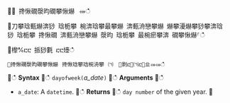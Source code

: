 ਍⌀ 搀愀礀漀昀礀攀愀爀⠀⤀ഀഀ
਍刀攀琀甀爀渀猀 琀栀攀 椀渀琀攀最攀爀 渀甀洀戀攀爀 爀攀瀀爀攀猀攀渀琀猀 琀栀攀 搀愀礀 渀甀洀戀攀爀 漀昀 琀栀攀 最椀瘀攀渀 礀攀愀爀⸀ഀഀ
਍㰀℀ⴀⴀ 挀猀氀 ⴀⴀ㸀ഀഀ
```਍搀愀礀漀昀礀攀愀爀⠀搀愀琀攀琀椀洀攀⠀㈀　㄀㔀ⴀ㄀㈀ⴀ㄀㐀⤀⤀ഀഀ
```਍ഀഀ
**Syntax**਍ഀഀ
`dayofweek(`*a_date*`)`਍ഀഀ
**Arguments**਍ഀഀ
* `a_date`: A `datetime`.਍ഀഀ
**Returns**਍ഀഀ
`day number` of the given year.਍